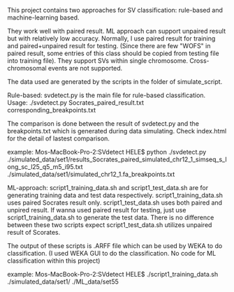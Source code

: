 This project contains two approaches for SV classification: rule-based and machine-learning based.

They work well with paired result. ML approach can support unpaired result but with relatively low accuracy. Normally, I use paired result for training and paired+unpaired result for testing. (Since there are few "WOFS" in paired result, some entries of this class should be copied from testing file into training file).
They support SVs within single chromosome. Cross-chromosomal events are not supported. 

The data used are generated by the scripts in the folder of simulate_script. 




Rule-based:
svdetect.py is the main file for rule-based classification.
Usage: ./svdetect.py Socrates_paired_result.txt corresponding_breakpoints.txt

The comparison is done between the result of svdetect.py and the breakpoints.txt which is generated during data simulating.
Check index.html for the detail of lastest comparison.

example:
Mos-MacBook-Pro-2:SVdetect HELE$ python ./svdetect.py ./simulated_data/set1/results_Socrates_paired_simulated_chr12_1_simseq_s_long_sc_l25_q5_m5_i95.txt ./simulated_data/set1/simulated_chr12_1.fa_breakpoints.txt





ML-approach:
script1_training_data.sh and script1_test_data.sh are for generating training data and test data respectively. 
script1_training_data.sh uses paired Socrates result only. 
script1_test_data.sh uses both paired and unpired result.
If wanna used paired result for testing, just use script1_training_data.sh to generate the test data. There is no difference between these two scripts expect script1_test_data.sh utilizes unpaired result of Scorates.

The output of these scripts is .ARFF file which can be used by WEKA to do classification. (I used WEKA GUI to do the classification. No code for ML classification within this project)

example:
Mos-MacBook-Pro-2:SVdetect HELE$ ./script1_training_data.sh ./simulated_data/set1/ ./ML_data/set55
 
